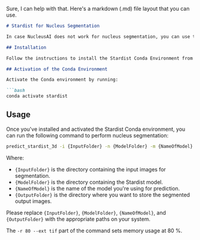 Sure, I can help with that. Here's a markdown (.md) file layout that you can use.

```markdown
# Stardist for Nucleus Segmentation

In case NucleusAI does not work for nucleus segmentation, you can use the Stardist tool instead.

## Installation

Follow the instructions to install the Stardist Conda Environment from the Stardist GitHub repository. You can find these instructions [here](https://github.com/stardist/stardist).

## Activation of the Conda Environment

Activate the Conda environment by running:

```bash
conda activate stardist
```

## Usage

Once you've installed and activated the Stardist Conda environment, you can run the following command to perform nucleus segmentation:

```bash
predict_stardist_3d -i {InputFolder} -n {ModelFolder} -m {NameOfModel} -o {OutputFolder} -r 80 --ext tif
```

Where:
* `{InputFolder}` is the directory containing the input images for segmentation.
* `{ModelFolder}` is the directory containing the Stardist model.
* `{NameOfModel}` is the name of the model you're using for prediction.
* `{OutputFolder}` is the directory where you want to store the segmented output images.

Please replace `{InputFolder}`, `{ModelFolder}`, `{NameOfModel}`, and `{OutputFolder}` with the appropriate paths on your system.

The `-r 80 --ext tif` part of the command sets memory usage at 80 %.
```
